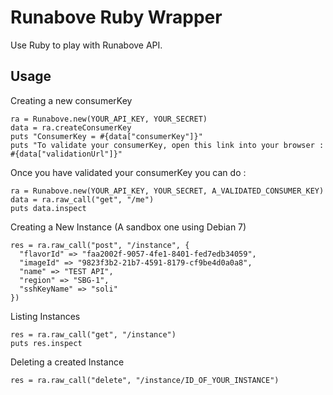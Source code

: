 # Runabove Ruby Wrapper

Use Ruby to play with Runabove API.

## Usage

Creating a new consumerKey

```
ra = Runabove.new(YOUR_API_KEY, YOUR_SECRET)
data = ra.createConsumerKey
puts "ConsumerKey = #{data["consumerKey"]}"
puts "To validate your consumerKey, open this link into your browser : #{data["validationUrl"]}"
```

Once you have validated your consumerKey you can do :

```
ra = Runabove.new(YOUR_API_KEY, YOUR_SECRET, A_VALIDATED_CONSUMER_KEY)
data = ra.raw_call("get", "/me")
puts data.inspect
```

Creating a New Instance (A sandbox one using Debian 7)

```
res = ra.raw_call("post", "/instance", { 
  "flavorId" => "faa2002f-9057-4fe1-8401-fed7edb34059", 
  "imageId" => "9823f3b2-21b7-4591-8179-cf9be4d0a0a8", 
  "name" => "TEST API", 
  "region" => "SBG-1", 
  "sshKeyName" => "soli" 
})
```

Listing Instances

```
res = ra.raw_call("get", "/instance")
puts res.inspect
```

Deleting a created Instance

```
res = ra.raw_call("delete", "/instance/ID_OF_YOUR_INSTANCE")
```